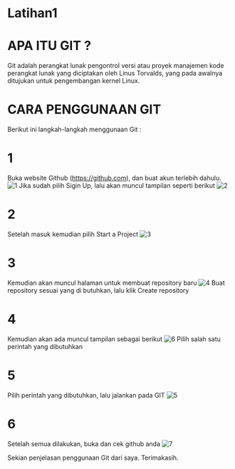 # Latihan1
# APA ITU GIT ?
Git adalah perangkat lunak pengontrol versi atau proyek manajemen kode perangkat lunak yang diciptakan oleh Linus Torvalds, yang pada awalnya ditujukan untuk pengembangan kernel Linux.
# CARA PENGGUNAAN GIT
Berikut ini langkah-langkah menggunaan Git :
# 1
Buka website Github (https://github.com), dan buat akun terlebih dahulu.
![1](https://user-images.githubusercontent.com/46928851/51545866-7695cd00-1e95-11e9-8ad3-3538f69ea57b.png)
Jika sudah pilih Sigin Up, lalu akan muncul tampilan seperti berikut
![2](https://user-images.githubusercontent.com/46928851/51545996-c8d6ee00-1e95-11e9-9a67-4c5432212a9a.png)
# 2
Setelah masuk kemudian pilih Start a Project
![3](https://user-images.githubusercontent.com/46928851/51545997-c96f8480-1e95-11e9-84dc-99e813ef6a44.png)
# 3
Kemudian akan muncul halaman untuk membuat repository baru
![4](https://user-images.githubusercontent.com/46928851/51545998-c96f8480-1e95-11e9-8762-abdc16137f1c.png)
Buat repository sesuai yang di butuhkan, lalu klik Create repository
# 4
Kemudian akan ada muncul tampilan sebagai berikut
![6](https://user-images.githubusercontent.com/46928851/51546704-5535e080-1e97-11e9-8aeb-9b7fda619f23.png)
Pilih salah satu perintah yang dibutuhkan
# 5
Pilih perintah yang dibutuhkan, lalu jalankan pada GIT
![5](https://user-images.githubusercontent.com/46928851/51545999-ca081b00-1e95-11e9-88b5-84d934e01c81.png)
# 6
Setelah semua dilakukan, buka dan cek github anda
![7](https://user-images.githubusercontent.com/46928851/51547524-156ff880-1e99-11e9-87a1-2e5c370ef407.png)

Sekian penjelasan penggunaan Git dari saya.
Terimakasih.
